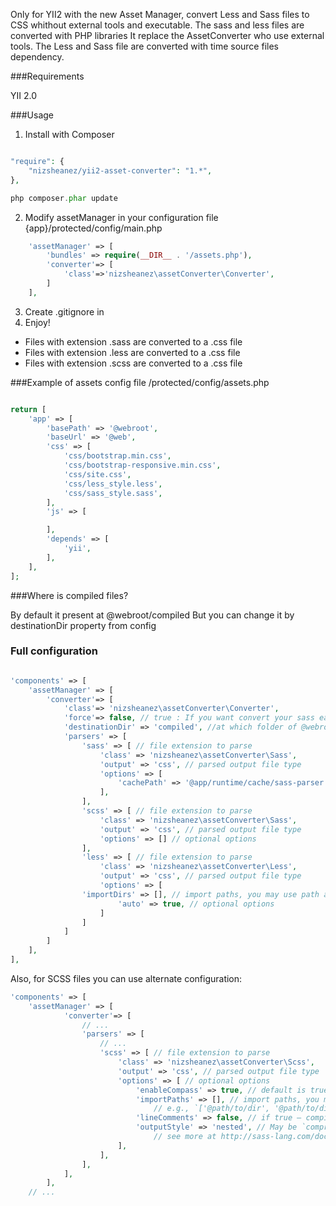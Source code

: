Only for YII2 with the new Asset Manager, convert Less and Sass files to CSS whithout external tools and executable.
The sass and less files are converted with PHP libraries
It replace the AssetConverter who use external tools.
The Less and Sass file are converted with time source files dependency.

###Requirements

YII 2.0

###Usage

1) Install with Composer

~~~php

"require": {
    "nizsheanez/yii2-asset-converter": "1.*",
},

php composer.phar update

~~~

2) Modify assetManager in your configuration file {app}/protected/config/main.php

~~~php
    'assetManager' => [
        'bundles' => require(__DIR__ . '/assets.php'),
        'converter'=> [
            'class'=>'nizsheanez\assetConverter\Converter',
        ]
    ],
~~~

3) Create .gitignore in
4) Enjoy!

- Files with extension .sass are converted to a .css file
- Files with extension .less are converted to a .css file
- Files with extension .scss are converted to a .css file

###Example of assets config file /protected/config/assets.php

~~~php

return [
	'app' => [
		'basePath' => '@webroot',
		'baseUrl' => '@web',
        'css' => [
			'css/bootstrap.min.css',
			'css/bootstrap-responsive.min.css',
			'css/site.css',
            'css/less_style.less',
            'css/sass_style.sass',
		],
		'js' => [

		],
		'depends' => [
			'yii',
		],
	],
];

~~~

###Where is compiled files?

By default it present at @webroot/compiled
But you can change it by destinationDir property from config


### Full configuration

~~~php

'components' => [
	'assetManager' => [
        'converter'=> [
            'class'=> 'nizsheanez\assetConverter\Converter',
            'force'=> false, // true : If you want convert your sass each time without time dependency
            'destinationDir' => 'compiled', //at which folder of @webroot put compiled files
            'parsers' => [
                'sass' => [ // file extension to parse
                    'class' => 'nizsheanez\assetConverter\Sass',
                    'output' => 'css', // parsed output file type
                    'options' => [
                        'cachePath' => '@app/runtime/cache/sass-parser' // optional options
                    ],
                ],
                'scss' => [ // file extension to parse
                    'class' => 'nizsheanez\assetConverter\Sass',
                    'output' => 'css', // parsed output file type
                    'options' => [] // optional options
                ],
                'less' => [ // file extension to parse
                    'class' => 'nizsheanez\assetConverter\Less',
                    'output' => 'css', // parsed output file type
                    'options' => [
		    	'importDirs' => [], // import paths, you may use path alias here ex. '@app/assets/common/less'
                        'auto' => true, // optional options
                    ]
                ]
            ]
        ]
    ],
],

~~~

Also, for SCSS files you can use alternate configuration:

~~~php
'components' => [
    'assetManager' => [
            'converter'=> [
                // ...
                'parsers' => [
                    // ...
                    'scss' => [ // file extension to parse
                        'class' => 'nizsheanez\assetConverter\Scss',
                        'output' => 'css', // parsed output file type
                        'options' => [ // optional options
                            'enableCompass' => true, // default is true
                            'importPaths' => [], // import paths, you may use path alias here, 
                                // e.g., `['@path/to/dir', '@path/to/dir1', ...]`
                            'lineComments' => false, // if true — compiler will place line numbers in your compiled output
                            'outputStyle' => 'nested', // May be `compressed`, `crunched`, `expanded` or `nested`,
                                // see more at http://sass-lang.com/documentation/file.SASS_REFERENCE.html#output_style
                        ],
                    ],
                ],
            ],
        ],
    // ...
~~~
